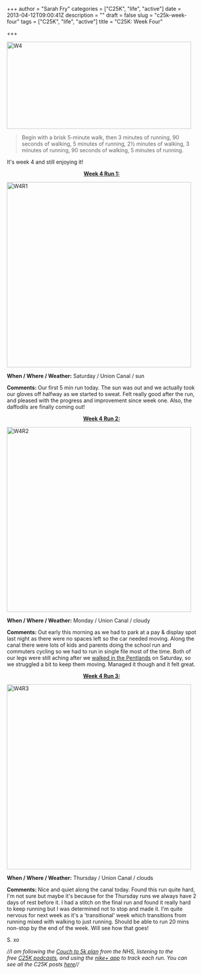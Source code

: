 +++
author = "Sarah Fry"
categories = ["C25K", "life", "active"]
date = 2013-04-12T09:00:41Z
description = ""
draft = false
slug = "c25k-week-four"
tags = ["C25K", "life", "active"]
title = "C25K: Week Four"

+++


<a href="https://yayfryday.com/images/2013/04/W4.jpg"><img class="alignnone size-full wp-image-1665" alt="W4" src="https://yayfryday.com/images/2013/04/W4.jpg" width="490" height="231" /></a>

> Begin with a brisk 5-minute walk, then 3 minutes of running, 90 seconds of walking, 5 minutes of running, 2½ minutes of walking, 3 minutes of running, 90 seconds of walking, 5 minutes of running.

It's week 4 and still enjoying it!
<p style="text-align: center;"><span style="text-decoration: underline;"><strong>Week 4 Run 1:</strong></span></p>
<a href="https://yayfryday.com/images/2013/04/W4R1ib.jpg"><img class="alignnone size-full wp-image-1647" alt="W4R1" src="https://yayfryday.com/images/2013/04/W4R1ib.jpg" width="490" height="491" /></a>

<strong>When / Where / Weather:</strong> Saturday / Union Canal / sun

<strong>Comments: </strong>Our first 5 min run today. The sun was out and we actually took our gloves off halfway as we started to sweat. Felt really good after the run, and pleased with the progress and improvement since week one. Also, the daffodils are finally coming out!
<p style="text-align: center;"><span style="text-decoration: underline;"><strong>Week 4 Run 2:</strong></span></p>
<a href="https://yayfryday.com/images/2013/04/W4R2ib.jpg"><img class="alignnone size-full wp-image-1663" alt="W4R2" src="https://yayfryday.com/images/2013/04/W4R2ib.jpg" width="490" height="490" /></a>

<strong>When / Where / Weather:</strong> Monday / Union Canal / cloudy

<strong>Comments: </strong>Out early this morning as we had to park at a pay &amp; display spot last night as there were no spaces left so the car needed moving. Along the canal there were lots of kids and parents doing the school run and commuters cycling so we had to run in single file most of the time. Both of our legs were still aching after we <a title="Walking in the Pentlands" href="https://yayfryday.com/post/walking-in-the-pentlands/">walked in the Pentlands</a> on Saturday, so we struggled a bit to keep them moving. Managed it though and it felt great.
<p style="text-align: center;"><span style="text-decoration: underline;"><strong>Week 4 Run 3:</strong></span></p>
<a href="https://yayfryday.com/images/2013/04/W4R3ib.jpg"><img class="alignnone size-full wp-image-1678" alt="W4R3" src="https://yayfryday.com/images/2013/04/W4R3ib.jpg" width="490" height="490" /></a>

<strong>When / Where / Weather:</strong> Thursday / Union Canal / clouds

<strong>Comments: </strong>Nice and quiet along the canal today. Found this run quite hard, I'm not sure but maybe it's because for the Thursday runs we always have 2 days of rest before it. I had a stitch on the final run and found it really hard to keep running but I was determined not to stop and made it. I'm quite nervous for next week as it's a 'transitional' week which transitions from running mixed with walking to just running. Should be able to run 20 mins non-stop by the end of the week. Will see how that goes!

S. xo

<em>//I am following the <a href="http://www.nhs.uk/LiveWell/c25k/Pages/couch-to-5k.aspx" target="_blank">Couch to 5k plan</a> from the NHS, listening <em>to the free <a href="http://www.nhs.uk/Tools/Pages/couch-5K-running-plan.aspx" target="_blank">C25K podcasts</a>, and </em>using the <a href="http://nikeplus.nike.com/plus/products/gps_app/" target="_blank">nike+ app</a> to track each run. You can see all the C25K posts <a href="https://yayfryday.com/post/tag/C25K/" target="_blank">here</a>//</em>


